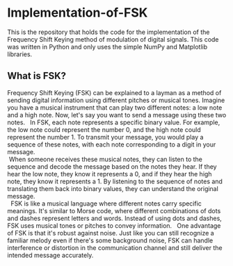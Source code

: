 # Implementation-of-FSK
This is the repository that holds the code for the implementation of the Frequency Shift Keying method of modulation of digital signals. This code was written in Python and only uses the simple NumPy and Matplotlib libraries.
## What is FSK?
Frequency Shift Keying (FSK) can be explained to a layman as a method of sending digital information using different pitches or musical tones. Imagine you have a musical instrument that can play two different notes: a low note and a high note. Now, let's say you want to send a message using these two notes. 
 In FSK, each note represents a specific binary value. For example, the low note could represent the number 0, and the high note could represent the number 1. To transmit your message, you would play a sequence of these notes, with each note corresponding to a digit in your message.  
  When someone receives these musical notes, they can listen to the sequence and decode the message based on the notes they hear. If they hear the low note, they know it represents a 0, and if they hear the high note, they know it represents a 1. By listening to the sequence of notes and translating them back into binary values, they can understand the original message.  
  FSK is like a musical language where different notes carry specific meanings. It's similar to Morse code, where different combinations of dots and dashes represent letters and words. Instead of using dots and dashes, FSK uses musical tones or pitches to convey information. 
  One advantage of FSK is that it's robust against noise. Just like you can still recognize a familiar melody even if there's some background noise, FSK can handle interference or distortion in the communication channel and still deliver the intended message accurately.
